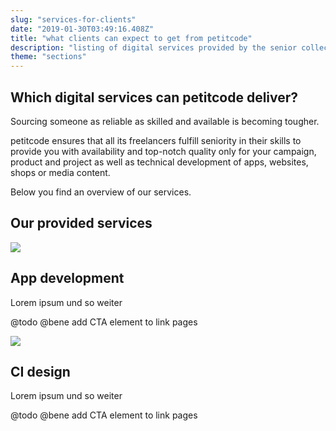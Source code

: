 ```yaml
---
slug: "services-for-clients"
date: "2019-01-30T03:49:16.408Z"
title: "what clients can expect to get from petitcode"
description: "listing of digital services provided by the senior collective of petitcode."
theme: "sections"
---
```


<Sections>
<Section>
<Columns>
<ColumnContent>

# Which digital services can petitcode deliver?

Sourcing someone as reliable as skilled and available is becoming tougher.

petitcode ensures that all its freelancers fulfill seniority in their skills to provide you with availability and top-notch quality only for your campaign, product and project as well as technical development of apps, websites, shops or media content.

Below you find an overview of our services.

</ColumnContent>
<ColumnImage file="ruben-bagues-716364-unsplash.jpg" alt="a mobile application can be the easiest way to reach high numbers of customers">
</ColumnImage>
</Columns>
</Section>
<Section>
<SectionContent>

# Our provided services

<Grid>

<Card>
<CardImage>

![](./images/icons/app-development.svg)

</CardImage>
<CardContent>

# App development

Lorem ipsum und so weiter

@todo @bene add CTA element to link pages

</CardContent>
</Card>

<Card>
<CardImage>

![](./images/icons/ci-design.svg)

</CardImage>
<CardContent>

# CI design

Lorem ipsum und so weiter

@todo @bene add CTA element to link pages

</CardContent>
</Card>

</Grid>
</SectionContent>
</Section>
</Sections>
